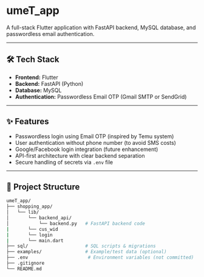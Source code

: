 # umeT_app

A full-stack Flutter application with FastAPI backend, MySQL database, and passwordless email authentication.

---

## 🛠 Tech Stack

- **Frontend:** Flutter
- **Backend:** FastAPI (Python)
- **Database:** MySQL
- **Authentication:** Passwordless Email OTP (Gmail SMTP or SendGrid)

---

## ✨ Features

- Passwordless login using Email OTP (inspired by Temu system)
- User authentication without phone number (to avoid SMS costs)
- Google/Facebook login integration (future enhancement)
- API-first architecture with clear backend separation
- Secure handling of secrets via `.env` file

---

## 📂 Project Structure

```bash
umeT_app/
├── shopping_app/
│   └── lib/
│       └── backend_api/
│           └── backend.py   # FastAPI backend code
|       └── cus_wid
|       └── login
|       └── main.dart
├── sql/                     # SQL scripts & migrations
├── examples/                # Example/test data (optional)
├── .env                      # Environment variables (not committed)
├── .gitignore
└── README.md

